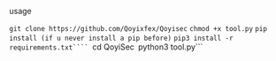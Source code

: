 usage

```git clone https://github.com/Qoyixfex/Qoyisec```
```chmod +x tool.py```
```pip install (if u never install a pip before)```
```pip3 install -r requirements.txt````
```cd QoyiSec```
```python3 tool.py```
